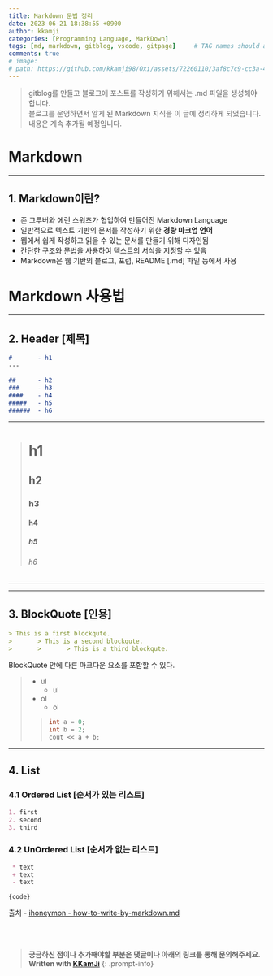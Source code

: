 ```yaml
---
title: Markdown 문법 정리
date: 2023-06-21 18:38:55 +0900
author: kkamji
categories: [Programming Language, MarkDown]
tags: [md, markdown, gitblog, vscode, gitpage]     # TAG names should always be lowercase
comments: true
# image:
# path: https://github.com/kkamji98/Oxi/assets/72260110/3af8c7c9-cc3a-4fed-84d5-c736bad8ba53
---
```


> gitblog를 만들고 블로그에 포스트를 작성하기 위해서는 .md 파일을 생성해야 합니다.  
> 블로그를 운영하면서 알게 된 Markdown 지식을 이 글에 정리하게 되었습니다.  
> 내용은 계속 추가될 예정입니다.  


# Markdown
---

## 1. Markdown이란?
- 존 그루버와 에런 스워츠가 협업하여 만들어진 Markdown Language
- 일반적으로 텍스트 기반의 문서를 작성하기 위한 **경량 마크업 언어**
- 웹에서 쉽게 작성하고 읽을 수 있는 문서를 만들기 위해 디자인됨
- 간단한 구조와 문법을 사용하여 텍스트의 서식을 지정할 수 있음
- Markdown은 웹 기반의 블로그, 포럼, README [.md] 파일 등에서 사용


# Markdown 사용법
---

## 2. Header [제목]

``` markdown
#       - h1
---

##      - h2
###     - h3
####    - h4
#####   - h5
######  - h6
```

- - -

> #       h1
> ##      h2
> ###     h3
> ####    h4
> #####   h5
> ######  h6

- - -
---

## 3. BlockQuote [인용]
``` markdown
> This is a first blockqute.
>       > This is a second blockqute.
>       >       > This is a third blockqute.
```

BlockQuote 안에 다른 마크다운 요소를 포함할 수 있다.
>
> - ul
>   - ul
> - ol
>   - ol
> > ``` c++
> > int a = 0;
> > int b = 2;
> > cout << a + b; 
> > ```

---

## 4. List

### 4.1 Ordered List [순서가 있는 리스트]

``` markdown
1. first
2. second
3. third
```

### 4.2 UnOrdered List [순서가 없는 리스트]

``` markdown
 * text
 + text
 - text
```

<pre><code>{code}</code></pre>

출처 - [ihoneymon - how-to-write-by-markdown.md](https://gist.github.com/ihoneymon/652be052a0727ad59601)

<br><br>

> **궁금하신 점이나 추가해야할 부분은 댓글이나 아래의 링크를 통해 문의해주세요.**  
> **Written with [KKamJi](https://www.linkedin.com/in/taejikim/)**
{: .prompt-info}
